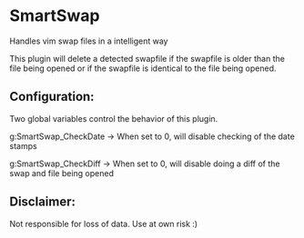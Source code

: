 SmartSwap
=========

Handles vim swap files in a intelligent way

This plugin will delete a detected swapfile if the swapfile is older than the
file being opened or if the swapfile is identical to the file being opened.

Configuration:
--------------
Two global variables control the behavior of this plugin.

g:SmartSwap_CheckDate -> When set to 0, will disable checking of the date stamps

g:SmartSwap_CheckDiff -> When set to 0, will disable doing a diff of the swap
and file being opened

Disclaimer:
-----------
Not responsible for loss of data. Use at own risk :)

